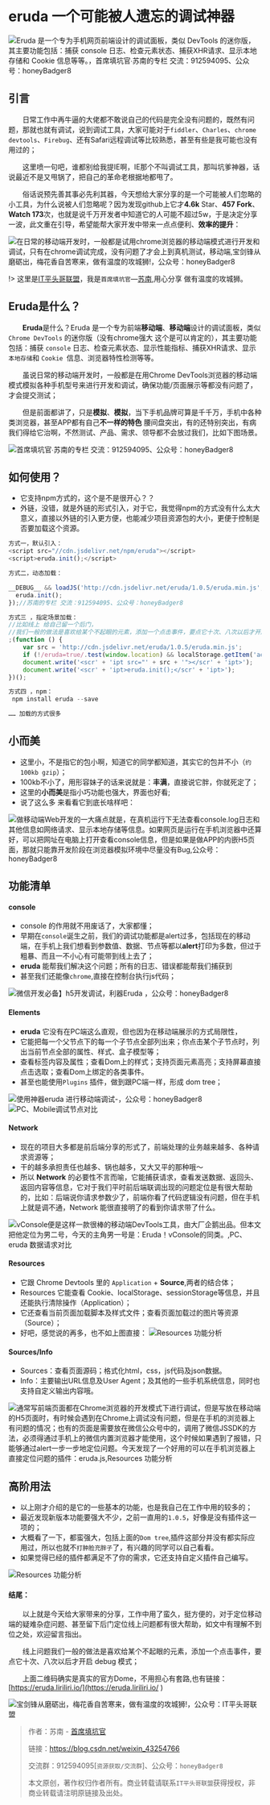 

# eruda 一个可能被人遗忘的调试神器

![Eruda 是一个专为手机网页前端设计的调试面板，类似 DevTools 的迷你版，其主要功能包括：捕获 console 日志、检查元素状态、捕获XHR请求、显示本地存储和 Cookie 信息等等。，首席填坑官∙苏南的专栏 交流：912594095、公众号：honeyBadger8](../_banner/banner29.png "Eruda 是一个专为手机网页前端设计的调试面板，类似 DevTools 的迷你版，其主要功能包括：捕获 console 日志、检查元素状态、捕获XHR请求、显示本地存储和 Cookie 信息等等。")


## 引言

​　　日常工作中再牛逼的大佬都不敢说自己的代码是完全没有问题的，既然有问题，那就也就有调试，说到调试工具，大家可能对于`fiddler`、`Charles`、`chrome devtools`、`Firebug`、还有Safari远程调试等比较熟悉，甚至有些是我可能也没有用过的；

　　这里喷一句吧，谁都别给我提IE啊，IE那个不叫调试工具，那叫坑爹神器，话说最近不是又甩锅了，把自己的革命老根据地都甩了。

　　俗话说预先善其事必先利其器，今天想给大家分享的是一个可能被人们忽略的小工具，为什么说被人们忽略呢？因为发现github上它才**4.6k** Star、**457 Fork**、**Watch 173**次，也就是说千万开发者中知道它的人可能不超过5w，于是决定分享一波，此文重在引导，希望能帮大家开发中带来一点点便利、**效率的提升**：

![在日常的移动端开发时，一般都是试用chrome浏览器的移动端模式进行开发和调试，只有在chrome调试完成，没有问题了才会上到真机测试，移动端,宝剑锋从磨砺出，梅花香自苦寒来，做有温度的攻城狮!，公众号：honeyBadger8](./_images/eruda01.png)

!> 这里是[IT平头哥联盟](https://susouth.com/ "IT平头哥联盟")，我是`首席填坑官`—[苏南](https://github.com/meibin08 "首席填坑官∙苏南"),用心分享 做有温度的攻城狮。


## Eruda是什么？
  
　　**Eruda**是什么？Eruda 是一个专为前端**移动端**、**移动端**设计的调试面板，类似`Chrome DevTools` 的迷你版（没有chrome强大 这个是可以肯定的），其主要功能包括：捕获 `console` 日志、检查元素状态、显示性能指标、捕获XHR请求、显示`本地存储`和 `Cookie `信息、浏览器特性检测等等。

　　虽说日常的移动端开发时，一般都是在用Chrome DevTools浏览器的移动端模式模拟各种手机型号来进行开发和调试，确保功能/页面展示等都没有问题了，才会提交测试；

　　但是前面都讲了，只是**模拟**、**模拟**，当下手机品牌可算是千千万，手机中各种类浏览器，甚至APP都有自己**不一样的特色** 腰间盘突出，有的还特别突出，有病我们得给它治啊，不然测试、产品、需求、领导都不会放过我们，比如下图场景。

![首席填坑官∙苏南的专栏 交流：912594095、公众号：honeyBadger8](./_images/eruda02.gif "首席填坑官∙苏南的专栏 交流：912594095、公众号：honeyBadger8")


## 如何使用？

+ 它支持npm方式的，这个是不是很开心？？
+ 外链，没错，就是外链的形式引入，对于它，我觉得npm的方式没有什么太大意义，直接以外链的引入更方便，也能减少项目资源包的大小，更便于控制是否要加载这个资源。

```js
方式一，默认引入：
<script src="//cdn.jsdelivr.net/npm/eruda"></script>
<script>eruda.init();</script>

方式二，动态加载：

__DEBUG__ && loadJS('http://cdn.jsdelivr.net/eruda/1.0.5/eruda.min.js', ()=>{
  eruda.init();
});//苏南的专栏 交流：912594095、公众号：honeyBadger8

方式三 ，指定场景加载：
//比如线上 给自己留一个后门，
//我们一般的做法是喜欢给某个不起眼的元素，添加一个点击事件，要点它十次、八次以后才开启 debug 模式；
;(function () {
    var src = 'http://cdn.jsdelivr.net/eruda/1.0.5/eruda.min.js';
    if (!/eruda=true/.test(window.location) && localStorage.getItem('active-eruda') != 'true') return;
    document.write('<scr' + 'ipt src="' + src + '"></scr' + 'ipt>');
    document.write('<scr' + 'ipt>eruda.init();</scr' + 'ipt>');
})();

方式四 ，npm：
 npm install eruda --save

…… 加载的方式很多

```


## 小而美

+ 这里小，不是指它的包小啊，知道它的同学都知道，其实它的包并不小（`约100kb gzip`）；
+ 100kb不小了，用形容妹子的话来说就是：**丰满**，直接说它胖，你就死定了；
+ 这里的**小而美**是指小巧功能也强大，界面也好看;
+ 说了这么多 来看看它到底长啥样吧：

![做移动端Web开发的一大痛点就是，在真机运行下无法查看console.log日志和其他信息如网络请求、显示本地存储等信息。如果网页是运行在手机浏览器中还算好，可以把网址在电脑上打开查看console信息，但是如果是做APP的内嵌H5页面，那就只能靠开发阶段在浏览器模拟环境中尽量没有Bug,公众号：honeyBadger8](./_images/eruda03.png)


## 功能清单 

#### console

+ console 的作用就不用废话了，大家都懂；
+ 早期在`console`诞生之前，我们的调试功能都是alert过多，包括现在的移动端，在手机上我们想看到参数值、数据、节点等都以**alert**打印为多数，但过于粗暴、而且一不小心有可能带到线上去了；
+ **eruda** 能帮我们解决这个问题；所有的日志、错误都能帮我们捕获到
+ 甚至我们还能像`chrome`,直接在控制台执行js代码；

![微信开发必备】h5开发调试，利器Eruda ，公众号：honeyBadger8](./_images/eruda04.png)

#### Elements

+ **eruda** 它没有在PC端这么直观，但也因为在移动端展示的方式局限性，
+ 它能把每一个父节点下的每一个子节点全部列出来；你点击某个子节点时，列出当前节点全部的属性、样式、盒子模型等；
+ 查看标签内容及属性；查看Dom上的样式；支持页面元素高亮；支持屏幕直接点击选取；查看Dom上绑定的各类事件。
+ 甚至也能使用`Plugins` 插件，做到跟PC端一样，形成 dom tree；

![使用神器eruda 进行移动端调试-，公众号：honeyBadger8](./_images/eruda05.png)
![PC、Mobile调试节点对比](./_images/eruda06.png)

#### Network

+ 现在的项目大多都是前后端分享的形式了，前端处理的业务越来越多、各种请求资源等；
+ 干的越多承担责任也越多、锅也越多，又大又平的那种哦～
+ 所以 **Network** 的必要性不言而喻，它能捕获请求，查看发送数据、返回头、返回内容等信息，它对于我们平时前后端联调出现的问题定位是有很大帮助的，比如：后端说你请求参数少了，前端你看了代码逻辑没有问题，但在手机上就是调不通，Network 能很直接明了的看到你请求带了什么。

![vConsole便是这样一款很棒的移动端DevTools工具，由大厂企鹅出品。但本文把他定位为男二号，今天的主角男一号是：Eruda！vConsole的同类。,PC、eruda 数据请求对比](./_images/eruda07.png)

#### Resources

+ 它跟 Chrome Devtools 里的 `Application` + **Source**,两者的结合体；
+ Resources 它能查看 Cookie、localStorage、sessionStorage等信息，并且还能执行清除操作（Application）；
+ 它还查看当前页面加载脚本及样式文件；查看页面加载过的图片等资源（Source）；
+ 好吧，感觉说的再多，也不如上图直接：
![Resources 功能分析](./_images/eruda08.png)

#### Sources/Info 
+ Sources：查看页面源码；格式化html，css，js代码及json数据。
+ Info：主要输出URL信息及User Agent；及其他的一些手机系统信息，同时也支持自定义输出内容哦。

![通常写前端页面都在Chrome浏览器的开发模式下进行调试，但是写放在移动端的H5页面时，有时候会遇到在Chrome上调试没有问题，但是在手机的浏览器上有问题的情况；也有的页面是需要放在微信公众号中的，调用了微信JSSDK的方法，必须得通过手机上的微信内置浏览器才能使用，这个时候如果遇到了报错，只能够通过alert一步一步地定位问题。今天发现了一个好用的可以在手机浏览器上直接定位问题的插件：eruda.js,Resources 功能分析](./_images/eruda09.png)

## 高阶用法

+ 以上刚才介绍的是它的一些基本的功能，也是我自己在工作中用的较多的；
+ 最近发现新版本功能要强大不少，之前一直用的`1.0.5`，好像是没有插件这一项的；
+ 大概看了一下，都蛮强大，包括上面的`Dom tree`,插件这部分并没有都实际应用过，所以也就不`打肿脸充胖子`了，有兴趣的同学可以自己看看。
+ 如果觉得已经的插件都满足不了你的需求，它还支持自定义插件自己编写。

![Resources 功能分析](./_images/eruda10.png)





#### 结尾：

　　以上就是今天给大家带来的分享，工作中用了蛮久，挺方便的，对于定位移动端的疑难杂症问题、甚至留下后门定位线上问题都有很大帮助，如文中有理解不到位之处，欢迎留言指出。

　　线上问题我们一般的做法是喜欢给某个不起眼的元素，添加一个点击事件，要点它十次、八次以后才开启 debug 模式；

　　上面二维码确实是真实的官方Dome，不用担心有套路,也有链接：[https://eruda.liriliri.io/](https://eruda.liriliri.io/ )

![宝剑锋从磨砺出，梅花香自苦寒来，做有温度的攻城狮!，公众号：IT平头哥联盟](https://user-images.githubusercontent.com/18324563/50037312-da350b00-004a-11e9-8954-45d458c3991f.png)

> 作者：苏南 - [首席填坑官](https://github.com/meibin08/ "IT平头哥联盟-首席填坑官")
>
> 链接：https://blog.csdn.net/weixin_43254766
> 
> 交流群：912594095[`资源获取/交流群`]、公众号：`honeyBadger8`
>
> 本文原创，著作权归作者所有。商业转载请联系`IT平头哥联盟`获得授权，非商业转载请注明原链接及出处。 






